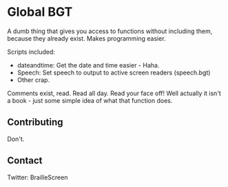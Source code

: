 # Global BGT
A dumb thing that gives you access to functions without including them, because they already  exist. Makes programming easier.

Scripts included:
* dateandtime: Get the date and time easier - Haha.
* Speech: Set speech to output to active screen readers (speech.bgt)
* Other crap.

Comments exist, read. Read all day. Read your face off! Well actually it isn't a book - just some simple idea of what that function does.

## Contributing
Don't.

## Contact
Twitter: BrailleScreen
